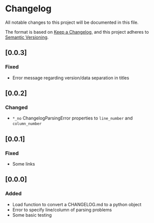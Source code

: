 # Changelog

All notable changes to this project will be documented in this file.

The format is based on [Keep a Changelog](https://keepachangelog.com/en/1.0.0/),
and this project adheres to [Semantic Versioning](https://semver.org/spec/v2.0.0.html).

## [0.0.3]

### Fixed

- Error message regarding version/data separation in titles

## [0.0.2]

### Changed

- `*_no` ChangelogParsingError properties to `line_number` and `column_number`

## [0.0.1]

### Fixed

- Some links

## [0.0.0]

### Added

- Load function to convert a CHANGELOG.md to a python object
- Error to specify line/column of parsing problems
- Some basic testing
